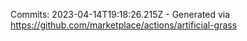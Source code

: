 Commits: 2023-04-14T19:18:26.215Z - Generated via https://github.com/marketplace/actions/artificial-grass
<br>
